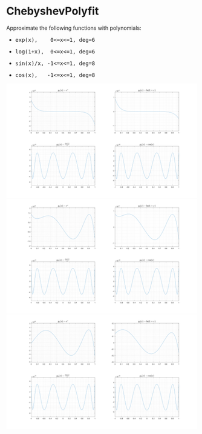# ChebyshevPolyfit #

Approximate the following functions with polynomials:
- <pre>exp(x),    0<=x<=1, deg=6</pre>
- <pre>log(1+x),  0<=x<=1, deg=6</pre>
- <pre>sin(x)/x, -1<=x<=1, deg=8</pre>
- <pre>cos(x),   -1<=x<=1, deg=8</pre>

![ChebyshevWithoutSpecCorrection.png](ChebyshevWithoutSpecCorrection.png)
![ChebyshevWithSpecCorrection.png](ChebyshevWithSpecCorrection.png)
![ChebyshevIntegral.png](ChebyshevIntegral.png)
